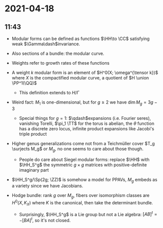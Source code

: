 # 2021-04-18

## 11:43

- Modular forms can be defined as functions $\HH\to \CC$ satisfying weak $\Gamma\dash$invariance.
- Also sections of a bundle: the modular curve.
- Weights refer to growth rates of these functions
- A weight $k$ modular form is an element of $H^0(X; \omega^{\tensor k})$ where $X$ is the compactified modular curve, a quotient of $H \union \PP^1(\QQ)$
  - This definition extends to $H/\Gamma$

- Weird fact: $M_1$ is one-dimensional, but for $g\geq 2$ we have $\dim M_g = 3g-3$

  - Special things for $g=1$: $\qdash$expansions (i.e. Fourier seres), vanishing Torelli, $\pi_1 \TT$ for the torus is abelian, the $\theta$ function has a discrete zero locus, infinite product expansions like Jacobi's triple product

- Higher genus generalizations come not from a Teichmüller cover $T_g \surjects M_g$ or $M_g$, no one seems to care about those though.
  - People do care about Siegel modular forms: replace $\HH$ with $\HH_S^g$ the symmetric $g\times g$ matrices with positive-definite imaginary part

- $\HH_S^g/\Sp(2g; \ZZ)$ is somehow a model for PPAVs, $M_g$ embeds as a variety since we have Jacobians.

- Hodge bundle: rank $g$ over $M_g$, fibers over isomorphism classes are $H^0(X, K_X)$ where $K$ is the canonical, then take the determinant bundle.


  - Surprisingly, $\HH_S^g$ is a Lie group but not a Lie algebra: $[AB]^t = -[BA]^t$, so it's not closed.

